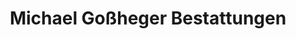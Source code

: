 ---
title: "Michael Goßheger Bestattungen"
url: /ascheberg/michael-gossheger-bestattungen/
shop: Bestattungen
---